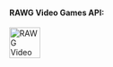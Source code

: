 #### RAWG Video Games API:

<a href ="https://rawg.io/apidocs"><img src="img/icons/rawg.jpg" alt="RAWG Video Games API" style="width: 55px;"></a>
